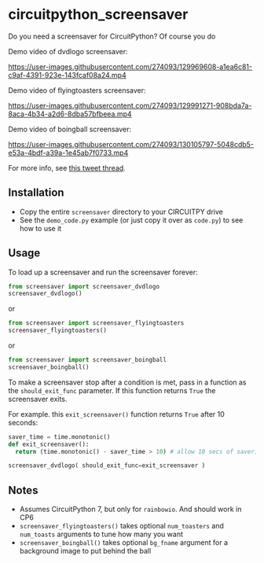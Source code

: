 # circuitpython_screensaver
Do you need a screensaver for CircuitPython? Of course you do

Demo video of dvdlogo screensaver:

https://user-images.githubusercontent.com/274093/129969608-a1ea6c81-c9af-4391-923e-143fcaf08a24.mp4

Demo video of flyingtoasters screensaver:

https://user-images.githubusercontent.com/274093/129991271-908bda7a-8aca-4b34-a2d6-8dba57bfbeea.mp4

Demo video of boingball screensaver:

https://user-images.githubusercontent.com/274093/130105797-5048cdb5-e53a-4bdf-a39a-1e45ab7f0733.mp4


For more info, see [this tweet thread](https://twitter.com/todbot/status/1428096525217931264).

## Installation

- Copy the entire `screensaver` directory to your CIRCUITPY drive
- See the `demo_code.py` example (or just copy it over as `code.py`) to see how to use it

## Usage

To load up a screensaver and run the screensaver forever:

```py
from screensaver import screensaver_dvdlogo
screensaver_dvdlogo()
```

or

```py
from screensaver import screensaver_flyingtoasters
screensaver_flyingtoasters()

```

or

```py
from screensaver import screensaver_boingball
screensaver_boingball()

```

To make a screensaver stop after a condition is met, pass in a function as the
`should_exit_func` parameter. If this function returns `True` the screensaver
exits.

For example. this `exit_screensaver()` function returns `True` after 10 seconds:

```py
saver_time = time.monotonic()
def exit_screensaver():
  return (time.monotonic() - saver_time > 10) # allow 10 secs of savering

screensaver_dvdlogo( should_exit_func=exit_screensaver )
```

## Notes

- Assumes CircuitPython 7, but only for `rainbowio`. And should work in CP6
- `screensaver_flyingtoasters()` takes optional `num_toasters` and `num_toasts` arguments to tune how many you want
- `screensaver_boingball()` takes optional `bg_fname` argument for a background image to put behind the ball

